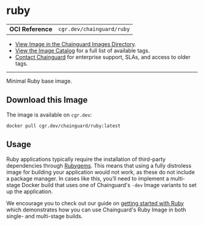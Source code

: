 <!--monopod:start-->
# ruby
| | |
| - | - |
| **OCI Reference** | `cgr.dev/chainguard/ruby` |


* [View Image in the Chainguard Images Directory](https://images.chainguard.dev/directory/image/ruby/overview).
* [View the Image Catalog](https://console.chainguard.dev/images/catalog) for a full list of available tags.
* [Contact Chainguard](https://www.chainguard.dev/chainguard-images) for enterprise support, SLAs, and access to older tags.

---
<!--monopod:end-->

<!--overview:start-->
Minimal Ruby base image.
<!--overview:end-->

<!--getting:start-->
## Download this Image
The image is available on `cgr.dev`:

```
docker pull cgr.dev/chainguard/ruby:latest
```
<!--getting:end-->

<!--body:start-->
## Usage

Ruby applications typically require the installation of third-party dependencies through [Rubygems](https://rubygems.org/). This means that using a fully distroless image for building your application would not work, as these do not include a package manager. In cases like this, you’ll need to implement a multi-stage Docker build that uses one of Chainguard's `-dev` Image variants to set up the application.

We encourage you to check out our guide on [getting started with Ruby](https://edu.chainguard.dev/chainguard/chainguard-images/getting-started/getting-started-ruby/) which demonstrates how you can use Chainguard's Ruby Image in both single- and multi-stage builds.
<!--body:end-->
